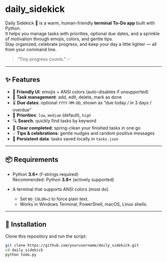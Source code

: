 # daily_sidekick

Daily Sidekick 🙂 is a warm, human-friendly **terminal To-Do app** built with Python.  
It helps you manage tasks with priorities, optional due dates, and a sprinkle of motivation through emojis, colors, and gentle tips.  
Stay organized, celebrate progress, and keep your day a little lighter — all from your command line.

> “Tiny progress counts.” ✅

---

## ✨ Features
- 🎨 **Friendly UI**: emojis + ANSI colors (auto-disables if unsupported)  
- 📝 **Task management**: add, edit, delete, mark as done  
- ⏳ **Due dates**: optional `YYYY-MM-DD`, shown as “due today / in 3 days / overdue”  
- 🔺 **Priorities**: `low`, `medium` (default), `high`  
- 🔍 **Search**: quickly find tasks by keyword  
- 🧹 **Clear completed**: spring-clean your finished tasks in one go  
- 💡 **Tips & celebrations**: gentle nudges and random positive messages  
- 💾 **Persistent data**: tasks saved locally in `tasks.json`  

---

## 📦 Requirements
- Python **3.6+** (f-strings required)  
  Recommended: Python **3.8+** (actively supported)  
 
- A terminal that supports ANSI colors (most do).  
  - Set `NO_COLOR=1` to force plain text.  
  - Works in Windows Terminal, PowerShell, macOS, Linux shells.  

---

## 🚀 Installation
Clone this repository and run the script:

```bash
git clone https://github.com/yourusername/daily_sidekick.git
cd daily_sidekick
python todo.py
